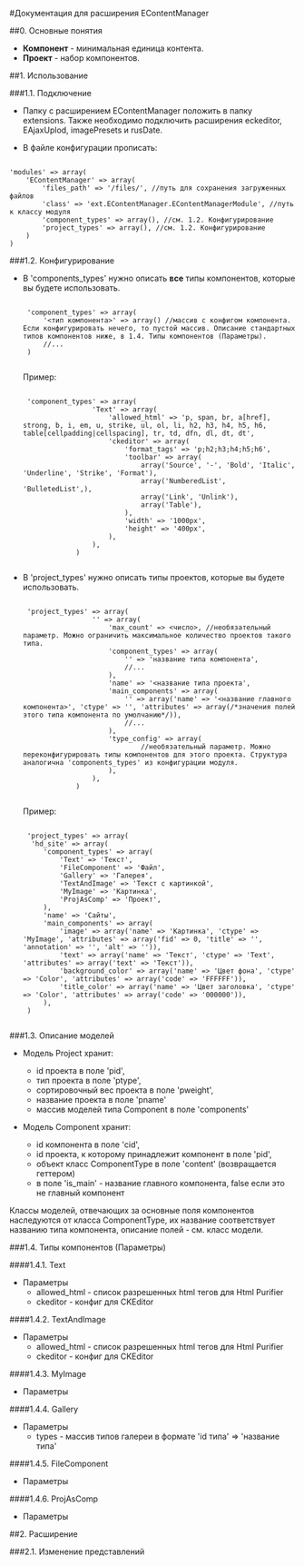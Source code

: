 #Документация для расширения EContentManager

##0. Основные понятия

- **Компонент** \- минимальная единица контента.
- **Проект** \- набор компонентов.

##1. Использование

###1.1. Подключение

- Папку с расширением EContentManager положить в папку extensions. Также необходимо подключить расширения eckeditor, EAjaxUplod, imagePresets и rusDate.

- В файле конфигурации прописать:
<pre><code>
'modules' => array(
	'EContentManager' => array(
		'files_path' => '/files/', //путь для сохранения загруженных файлов
		'class' => 'ext.EContentManager.EContentManagerModule', //путь к классу модуля
		'component_types' => array(), //см. 1.2. Конфигурирование
		'project_types' => array(), //см. 1.2. Конфигурирование
	)
)
</code></pre>

###1.2. Конфигурирование

 - В 'components\_types' нужно описать **все** типы компонентов, которые вы будете использовать.
	<pre><code>
	'component_types' => array(
		'<тип компонента>' => array() //массив с конфигом компонента. Если конфигурировать нечего, то пустой массив. Описание стандартных типов компонентов ниже, в 1.4. Типы компонентов (Параметры).
		//...
	)
	</code></pre>
	Пример:
	<pre><code>
	'component_types' => array(
	                'Text' => array(
	                    'allowed_html' => 'p, span, br, a[href], strong, b, i, em, u, strike, ul, ol, li, h2, h3, h4, h5, h6, table[cellpadding|cellspacing], tr, td, dfn, dl, dt, dt',
	                    'ckeditor' => array(
	                        'format_tags' => 'p;h2;h3;h4;h5;h6',
	                        'toolbar' => array(
	                            array('Source', '-', 'Bold', 'Italic', 'Underline', 'Strike', 'Format'),
	                            array('NumberedList', 'BulletedList',),
	                            array('Link', 'Unlink'),
	                            array('Table'),
	                        ),
	                        'width' => '1000px',
	                        'height' => '400px',
	                    ),
	                ),
				)
	</code></pre>

 - В 'project\_types' нужно описать типы проектов, которые вы будете использовать.
	<pre><code>
	'project_types' => array(
					'<id типа проекта>' => array(
						'max_count' => <число>, //необязательный параметр. Можно ограничить максимальное количество проектов такого типа.
						'component_types' => array(
							'<id типа компонента>' => 'название типа компонента',
							//...
						),
						'name' => '<название типа проекта',
						'main_components' => array(
							'<id главного компонента>' => array('name' => '<название главного компонента>', 'ctype' => '<id типа компонента>', 'attributes' => array(/*значения полей этого типа компонента по умолчанию*/)),
							//...
						),
						'type_config' => array(
								//необязательный параметр. Можно переконфигурировать типы компонентов для этого проекта. Структура аналогична 'components_types' из конфигурации модуля.
						),
					),
				)
	</code></pre>
	Пример:
	<pre><code>
	'project_types' => array(
	 'hd_site' => array(
		'component_types' => array(
			'Text' => 'Текст',
			'FileComponent' => 'Файл',
			'Gallery' => 'Галерея',
			'TextAndImage' => 'Текст с картинкой',
			'MyImage' => 'Картинка',
			'ProjAsComp' => 'Проект',
		),
		'name' => 'Сайты',
		'main_components' => array(
			'image' => array('name' => 'Картинка', 'ctype' => 'MyImage', 'attributes' => array('fid' => 0, 'title' => '', 'annotation' => '', 'alt' => '')),
			'text' => array('name' => 'Текст', 'ctype' => 'Text', 'attributes' => array('text' => 'Текст')),
			'background_color' => array('name' => 'Цвет фона', 'ctype' => 'Color', 'attributes' => array('code' => 'FFFFFF')),
			'title_color' => array('name' => 'Цвет заголовка', 'ctype' => 'Color', 'attributes' => array('code' => '000000')),
		),
	)
	</code></pre>

###1.3. Описание моделей

- Модель Project хранит:
	- id проекта в поле 'pid', 
	- тип проекта в поле 'ptype', 
	- сортировочный вес проекта в поле 'pweight', 
	- название проекта в поле 'pname'
	- массив моделей типа Component в поле 'components'

- Модель Component хранит:
	- id компонента в поле 'cid',
	- id проекта, к которому принадлежит компонент в поле 'pid',
	- объект класс ComponentType в поле 'content' (возвращается геттером)
	- в поле 'is_main' - название главного компонента, false если это не главный компонент 

Классы моделей, отвечающих за основные поля компонентов наследуются от класса ComponentType, их название соответствует названию типа компонента, описание полей - см. класс модели.

###1.4. Типы компонентов (Параметры)

####1.4.1. Text
- Параметры
	- allowed_html - список разрешенных html тегов для Html Purifier
	- ckeditor - конфиг для CKEditor
	
####1.4.2. TextAndImage
- Параметры
	- allowed_html - список разрешенных html тегов для Html Purifier
	- ckeditor - конфиг для CKEditor
	
####1.4.3. MyImage
- Параметры

####1.4.4. Gallery
- Параметры
	- types - массив типов галереи в формате 'id типа' => 'название типа'

####1.4.5. FileComponent
- Параметры

####1.4.6. ProjAsComp
- Параметры

##2. Расширение

###2.1. Изменение представлений

####
